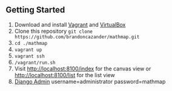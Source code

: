 ## Getting Started
1. Download and install [Vagrant](http://www.vagrantup.com/) and [VirtualBox](https://www.virtualbox.org/)
2. Clone this repository `git clone https://github.com/brandoncazander/mathmap.git`
3. `cd ./mathmap`
4. `vagrant up`
5. `vagrant ssh`
6. `/vagrant/run.sh`
7. Visit [http://localhost:8100/index](http://localhost:8100/index) for the canvas view or [http://localhost:8100/list](http://localhost:8100/list) for the list view
8. [Django Admin](http://localhost:8100/admin/) username=administrator password=mathmap
